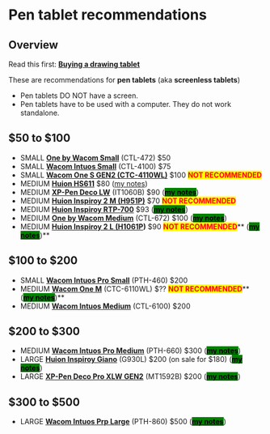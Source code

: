 # Pen tablet recommendations

## Overview

Read this first: [**Buying a drawing tablet**](../)&#x20;

These are recommendations for **pen tablets** (aka **screenless tablets**)

* Pen tablets DO NOT have a screen.
* Pen tablets have to be used with a computer. They do not work standalone.

## $50 to $100&#x20;

* SMALL [**One by Wacom Small**](../../product-info/wacom/one-by-wacom/) (CTL-472) $50&#x20;
* SMALL [**Wacom Intuos Small**](../../product-info/wacom/wacom-intuos.md) (CTL-4100) $75&#x20;
* SMALL [**Wacom One S GEN2 (CTC-4110WL)**](../../product-info/wacom/wacom-one-gen2/) $100 <mark style="color:red;">**NOT RECOMMENDED**</mark>
* MEDIUM [**Huion HS611**](broken-reference) $80 ([my notes](../../7p-notes/7p-notes-huion/7p-notes-huion-hs611.md))
* MEDIUM [**XP-Pen Deco LW**](../../product-info/xp-pen/xp-pen-deco/) (IT1060B) $90 ([<mark style="background-color:green;">**my notes**</mark>](../../product-info/xp-pen/xp-pen-deco/7p-notes-xp-pen-deco-lw-it1060b.md))
* MEDIUM [**Huion Inspiroy 2 M (H951P)**](../../product-info/huion/huion-inspiroy/) $70 <mark style="color:red;">**NOT RECOMMENDED**</mark>
* MEDIUM [**Huion Inspiroy RTP-700**](../../product-info/huion/huion-inspiroy-r-series/)  $93 ([<mark style="background-color:green;">**my notes**</mark>](../../product-info/huion/huion-inspiroy-r-series/7p-notes-huion-inspiroy-rtp-700.md))
* MEDIUM [**One by Wacom Medium**](../../product-info/wacom/one-by-wacom/) (CTL-672) $100 ([<mark style="background-color:green;">**my notes**</mark>](../../product-info/wacom/one-by-wacom/7p-notes-one-by-wacom-medium-ctl-672.md))
* MEDIUM [**Huion Inspiroy 2 L (H1061P**](../../product-info/huion/huion-inspiroy/)**)** $90 <mark style="color:red;">**NOT RECOMMENDED**</mark>** (**[<mark style="background-color:green;">**my notes**</mark>](../../7p-notes/7p-notes-huion/7p-notes-huion-inspiroy-2-l-h1061p.md)**)**

## $100 to $200

* SMALL [**Wacom Intuos Pro Small**](../../product-info/wacom/wacom-intuos-pro/) (PTH-460) $200&#x20;
* MEDIUM [**Wacom One M**](../../product-info/wacom/wacom-one-gen2/) (CTC-6110WL) $?? <mark style="color:red;">**NOT RECOMMENDED**</mark>** (**[<mark style="background-color:green;">**my notes**</mark>](../../product-info/wacom/wacom-one-gen2/7p-notes-wacom-one-gen2-drawing-tablets.md)**)**
* MEDIUM [**Wacom Intuos Medium**](../../product-info/wacom/wacom-intuos.md) (CTL-6100) $200

## $200 to $300

* MEDIUM [**Wacom Intuos Pro Medium**](../../product-info/wacom/wacom-intuos-pro/) (PTH-660) $300 ([<mark style="background-color:green;">**my notes**</mark>](../../7p-notes/7p-notes-wacom/7p-notes-wacom-intuos-pro-medium-pth-660.md))
* LARGE [**Huion Inspiroy Giano**](../../product-info/huion/huion-inspiroy/) (G930L) $200 (on sale for $180) ([<mark style="background-color:green;">**my notes**</mark>](../../7p-notes/7p-notes-huion/7p-notes-huion-giano-g930l.md))
* LARGE [**XP-Pen Deco Pro XLW GEN2**](../../product-info/xp-pen/xp-pen-deco-pro-xlw-gen-2-mt1592b/) (MT1592B) $200 ([<mark style="background-color:green;">**my notes**</mark>](../../product-info/xp-pen/xp-pen-deco-pro-xlw-gen-2-mt1592b/))&#x20;

## $300 to $500

* LARGE [**Wacom Intuos Prp Large**](../../product-info/wacom/wacom-intuos-pro/) (PTH-860) $500 ([<mark style="background-color:green;">**my notes**</mark>](../../7p-notes/7p-notes-wacom/7p-notes-wacom-intuos-pro-large-pth-860.md))

